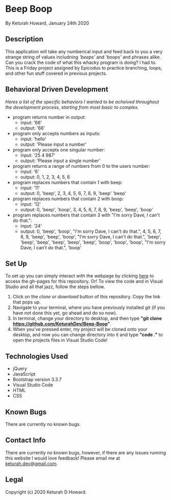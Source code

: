 # Beep Boop
By Keturah Howard, January 24th 2020

## Description
  This application will take any numberical input and feed back to you a very strange string of values includning *'beeps'* and *'boops'* and phrases alike. Can you crack the code of what this whacky program is doing? I had to. This is a Friday project assigned by Epicodus to practice branching, loops, and other fun stuff covered in previous projects.

## Behavioral Driven Development
  *Heres a list of the specific behaviors I wanted to be acheived throughout the development process, starting from most basic to complex.*

  - program returns number in output:
    - input: '66'
    - output: '66'
  - program only accepts numbers as inputs:
    - input: 'hello'
    - output: 'Please input a number'
  - program only accepts one singular number:
    - input: '25 4 987'
    - output: 'Please input a single number'
  - program returns a range of numbers from 0 to the users number:
    - input: '6'
    - output: 0, 1, 2, 3, 4, 5, 6
  - program replaces numbers that contain 1 with beep:
    - input: '11'
    - output: 0, 'beep', 2, 3, 4, 5, 6, 7, 8, 9, 'beep' 'beep'
  - program replaces numbers that contain 2 with boop:
    - input: '12'
    - output: 0, 'beep', 'boop', 3, 4, 5, 6, 7, 8, 9, 'beep', 'beep', 'boop'
  - program replaces numbers that contain 3 with "I'm sorry Dave, I can't do that.":
    - input: '24'
    - output: 0, 'beep', 'boop', "I'm sorry Dave, I can't do that.", 4, 5, 6, 7, 8, 9, 'beep', 'beep', 'boop', "I'm sorry Dave, I can't do that.", 'beep', 'beep', 'beep', 'beep', 'beep', 'beep', 'boop', 'boop', 'boop', "I'm sorry Dave, I can't do that.", 'boop'

## Set Up 
  To set up you can simply interact with the webpage by clicking [here](filler/) to access the gh-pages for this repository. Or! To view the code and in Visual Studio and all that jazz, follow the steps bellow. 
  1. Click on the *clone or download* button of this repository. Copy the link that pops up.
  2. Navigate to your terminal, where you have previously installed git (if you have not done this yet, go ahead and do so now).
  3. In terminal, change your directory to desktop, and then type **"git clone https://github.com/KeturahDev/Beep-Boop"**.
  4. When you've pressed enter, my project will be cloned onto your desktop, and now you can change directory into it and type **"code ."** to open the projects files in Visual Studio Code!

## Technologies Used
* jQuery
* JavaScript
* Bootstrap version 3.3.7
* Visual Studio Code
* HTML
* CSS

## Known Bugs
There are currently no known bugs.

## Contact Info 
There are currently no known bugs, however, if there are any issues running this website I would love feedback! Please email me at keturah.dev@gmail.com.

## Legal

Copyright (c) 2020 Keturah D Howard.